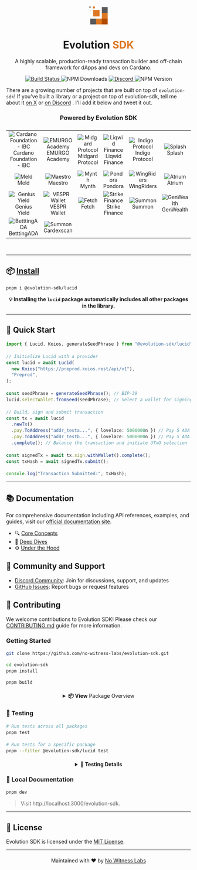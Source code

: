 <p align="center">
  <img width="50px" src="docs/public/evolution-sdk-no-witness-labs.svg" align="center"/>
  <h1 align="center">Evolution <span style="color: #DD7722;">SDK</span></h1>
  <p align="center">A highly scalable, production-ready transaction builder and off-chain framework for dApps and devs on Cardano.</p>
</p>

<p align="center">
  <a href="https://github.com/no-witness-labs/evolution-sdk/actions/workflows/main.yml">
    <img src="https://github.com/no-witness-labs/evolution-sdk/actions/workflows/main.yml/badge.svg" alt="Build Status"/>
  </a>
  <img src="https://img.shields.io/npm/dy/%40evolution-sdk%2Flucid" alt="NPM Downloads"/>
  <a href="https://discord.gg/eqZDvHvW6k">
    <img alt="Discord" src="https://img.shields.io/discord/947985069111377951?logo=discord">
  </a>
  <img alt="NPM Version" src="https://img.shields.io/npm/v/%40evolution-sdk%2Flucid?color=%2350C62A">
</p>

There are a growing number of projects that are built on top of `evolution-sdk`! If you've built a library or a project on top of evolution-sdk, tell me about it [on X](https://x.com/nowitnesslabs) or [on Discord](https://discord.gg/eqZDvHvW6k) . I'll add it below and tweet it out.

<h3 align="center">Powered by Evolution SDK</span></h1>

<table align="center" style="justify-content: center;align-items: center;display: flex;">
  <tr>
    <td align="center">
      <img src="https://avatars.githubusercontent.com/u/37078161?s=200&v=4" height="50px;" alt="Cardano Foundation - IBC" />
      <br />
      <a style="text-decoration:none;" href="https://github.com/cardano-foundation/cardano-ibc-incubator" target="_blank">Cardano Foundation <br/> - IBC</a>
    </td>
    <td align="center">
      <img src="https://avatars.githubusercontent.com/u/36142236?s=200&v=4" height="50px;" alt="EMURGO Academy" />
      <br />
      <a style="text-decoration:none;" href="https://education.emurgo.io" target="_blank">EMURGO <br/> Academy</a>
    </td>
    <td align="center">
      <img src="https://midgardprotocol.com/wp-content/uploads/2024/08/Logo-Midgard-White_Color.png" height="28px;" alt="Midgard Protocol" />
      <br />
      <a style="text-decoration:none;" href="https://midgardprotocol.com" target="_blank">Midgard Protocol</a>
    </td>
    <td align="center">
      <img src="https://avatars.githubusercontent.com/u/76267411?v=4" height="50px;" alt="Liqwid Finance" />
      <br />
      <a style="text-decoration:none;" href="https://liqwid.finance" target="_blank">Liqwid Finance</a>
    </td>
    <td align="center">
      <img src="https://avatars.githubusercontent.com/u/86611411?s=200&v=4" height="50px;" alt="Indigo Protocol" />
      <br />
      <a style="text-decoration:none;" href="https://indigoprotocol.io" target="_blank">Indigo Protocol</a>
    </td>
    <td align="center">
      <img src="https://avatars.githubusercontent.com/u/150360075?s=200&v=4"  height="50px;" alt="Splash" />
      <br />
      <a style="text-decoration:none;" href="https://www.splash.trade/"  target="_blank">Splash</a>
    </td>
  </tr>
  <tr>
    <td align="center">
      <img src="https://avatars.githubusercontent.com/u/53253566?s=200&v=4" height="50px;" alt="Meld" />
      <br />
      <a style="text-decoration:none;" href="https://meld.com/"  target="_blank">Meld</a>
    </td>
    <td align="center">
      <img src="https://avatars.githubusercontent.com/u/84299480?v=4" height="50px;" alt="Maestro" />
      <br />
      <a style="text-decoration:none;" href="https://www.gomaestro.org" target="_blank">Maestro</a>
    </td>
    <td align="center">
      <img src="https://avatars.githubusercontent.com/u/131367296?s=200&v=4"  height="50px;" alt="Mynth" />
      <br />
      <a style="text-decoration:none;" href="https://mynth.ai/"  target="_blank">Mynth</a>
    </td>
    <td align="center">
      <img src="https://avatars.githubusercontent.com/u/159527663?s=200&v=4"  height="50px;" alt="Pondora" />
      <br />
      <a style="text-decoration:none;" href="https://pondora.org/"  target="_blank">Pondora</a>
    </td>
    <td align="center">
      <img src="https://avatars.githubusercontent.com/u/93930135?s=200&v=4" height="50px;" alt="WingRiders" />
      <br />
      <a style="text-decoration:none;" href="https://www.wingriders.com" target="_blank">WingRiders</a>
    </td>
      <td align="center">
      <img src="https://ugc.production.linktr.ee/00f8a70f-e3ee-49e1-a4e0-e03607edd37d_Twitter-Avatar.jpeg?io=true&size=avatar-v3_0" height="50px;" alt="Atrium" />
      <br />
      <a style="text-decoration:none;" href="https://alpha.atrium.io/connect" target="_blank">Atrium</a>
    </td>
    <tr>
    <td align="center">
      <img src="https://avatars.githubusercontent.com/u/86468066?s=200&v=4"  height="50px;" alt="Genius Yield" />
      <br />
      <a style="text-decoration:none;" href="https://www.geniusyield.co/"  target="_blank">Genius Yield</a>
    </td>
    <td align="center">
      <img src="https://avatars.githubusercontent.com/u/94472318?v=4" height="50px;" alt="VESPR Wallet" />
      <br />
      <a style="text-decoration:none;" href="https://vespr.xyz" target="_blank">VESPR Wallet</a>
    </td>
    <td align="center">
      <img src="https://fetch.hosky.io/assets/images/fetch-white.png" height="28px;" alt="Fetch" />
      <br />
      <a style="text-decoration:none;" href="https://fetch.hosky.io/swap"  target="_blank">Fetch</a>
    </td>
        <td align="center">
      <img src="https://avatars.githubusercontent.com/u/171672240?s=200&v=4" height="50px;" alt="Strike Finance" />
      <br />
      <a style="text-decoration:none;" href="https://www.strikefinance.org" target="_blank">Strike Finance</a>
    </td>
    <td align="center">
      <img src="https://summonplatform.io/wp-content/uploads/2022/07/Summon-Token-2048x2048.png" height="50px;" alt="Summon" />
      <br />
      <a style="text-decoration:none;" href="https://summonplatform.io/"  target="_blank">Summon</a>
    </td>
    <td align="center">
      <img src="https://avatars.githubusercontent.com/u/145890860?s=200&v=4" height="50px;" alt="GenWealth" />
      <br />
      <a style="text-decoration:none;" href="https://genwealth.app"  target="_blank">GenWealth</a>
    </td>
      <tr>
    <td align="center">
      <img src="https://preview.betttingada.com/assets/images/logo/logo-bead.png" height="50px;" alt="BetttingADA" />
      <br />
      <a style="text-decoration:none;" href="https://preview.betttingada.com"  target="_blank">BetttingADA</a>
    </td>
    <td align="center">
      <img src="https://cardexscan.s3.us-east-1.amazonaws.com/cds_logo_vector_dark.png" height="50px;" alt="Summon" />
      <br />
      <a style="text-decoration:none;" href="https://cardexscan.com/home"  target="_blank">Cardexscan</a>
    </td>
    
  </tr>
</table>
<br/>

---

## 📦 [Install](https://no-witness-labs.github.io/evolution-sdk/install)

```bash
pnpm i @evolution-sdk/lucid
```

<div align="center">
  <strong>💡 Installing the <code>lucid</code> package automatically includes all other packages in the library.</strong>
</div>

---

## 🚀 Quick Start

```typescript
import { Lucid, Koios, generateSeedPhrase } from "@evolution-sdk/lucid";

// Initialize Lucid with a provider
const lucid = await Lucid(
  new Koios("https://preprod.koios.rest/api/v1"),
  "Preprod",
);

const seedPhrase = generateSeedPhrase(); // BIP-39
lucid.selectWallet.fromSeed(seedPhrase); // Select a wallet for signing

// Build, sign and submit transaction
const tx = await lucid
  .newTx()
  .pay.ToAddress("addr_testa...", { lovelace: 5000000n }) // Pay 5 ADA to addr_testa...
  .pay.ToAddress("addr_testb...", { lovelace: 5000000n }) // Pay 5 ADA to addr_testb...
  .complete(); // Balance the transaction and initiate UTxO selection

const signedTx = await tx.sign.withWallet().complete();
const txHash = await signedTx.submit();

console.log("Transaction Submitted:", txHash);
```

---

## 📚 Documentation

For comprehensive documentation including API references, examples, and guides, visit our [official documentation site](https://no-witness-labs.github.io/evolution-sdk/).

- 🔍 [Core Concepts](https://no-witness-labs.github.io/evolution-sdk/documentation/core-concepts/instantiate-evolution)
- 🧠 [Deep Dives](https://no-witness-labs.github.io/evolution-sdk/documentation/deep-dives/pay-methods)
- ⚙️ [Under the Hood](https://no-witness-labs.github.io/evolution-sdk/documentation/under-the-hood)

## 👥 Community and Support

- [Discord Community](https://discord.gg/eqZDvHvW6k): Join for discussions, support, and updates
- [GitHub Issues](https://github.com/no-witness-labs/evolution-sdk/issues): Report bugs or request features

## 🤝 Contributing

We welcome contributions to Evolution SDK! Please check our [CONTRIBUTING.md](./CONTRIBUTING.md) guide for more information.

### Getting Started

```bash
git clone https://github.com/no-witness-labs/evolution-sdk.git
```

```bash
cd evolution-sdk
pnpm install
```

```bash
pnpm build
```

<div style="margin: 20px 0;"></div>

<div align="center">
  <details>
    <summary><strong>📦 View</strong> Package Overview</summary>
    <div style="text-align: left; margin-top: 15px;">
      <table>
        <thead>
          <tr>
            <th>Package</th>
            <th>Description</th>
          </tr>
        </thead>
        <tbody>
          <tr>
            <td><code>@evolution-sdk/lucid</code></td>
            <td>Core package for Evolution SDK</td>
          </tr>
          <tr>
            <td><code>@evolution-sdk/bip39</code></td>
            <td>BIP-39 mnemonic code implementation</td>
          </tr>
          <tr>
            <td><code>@evolution-sdk/core-types</code></td>
            <td>Shared type definitions</td>
          </tr>
          <tr>
            <td><code>@evolution-sdk/core-utils</code></td>
            <td>Common utility functions</td>
          </tr>
          <tr>
            <td><code>@evolution-sdk/crc8</code></td>
            <td>CRC8 calculation utilities</td>
          </tr>
          <tr>
            <td><code>@evolution-sdk/plutus</code></td>
            <td>Plutus integration tools</td>
          </tr>
          <tr>
            <td><code>@evolution-sdk/provider</code></td>
            <td>Data provider interfaces</td>
          </tr>
          <tr>
            <td><code>@evolution-sdk/sign_data</code></td>
            <td>Data signing utilities</td>
          </tr>
          <tr>
            <td><code>@evolution-sdk/utils</code></td>
            <td>General-purpose utility functions</td>
          </tr>
          <tr>
            <td><code>@evolution-sdk/wallet</code></td>
            <td>Wallet integration package</td>
          </tr>
          <tr>
            <td><code>@evolution-sdk/typescript-config</code></td>
            <td>Shared TypeScript configurations</td>
          </tr>
          <tr>
            <td><code>@evolution-sdk/eslint-config</code></td>
            <td>Shared ESLint configurations</td>
          </tr>
        </tbody>
      </table>
    </div>
  </details>
</div>

<div style="margin: 20px 0;"></div>

### 🧪 Testing

```bash
# Run tests across all packages
pnpm test

# Run tests for a specific package
pnpm --filter @evolution-sdk/lucid test
```

<div style="margin: 20px 0;"></div>

<div align="center">
  <details>
    <summary><strong>🧪 Testing Details</strong></summary>
    <div style="text-align: left; margin-top: 15px;">
      <p>Evolution SDK includes both unit tests and on-chain integration tests.</p>
      <p>For detailed testing instructions, including environment setup and API keys, please refer to our <a href="./CONTRIBUTING.md#local-testing">CONTRIBUTING guide</a>.</p>
    </div>
  </details>
</div>

<div style="margin: 20px 0;"></div>

### 📖 Local Documentation

```bash
pnpm dev
```

> Visit http://localhost:3000/evolution-sdk.

---

## 📜 License

Evolution SDK is licensed under the [MIT License](./LICENSE).

---

<div style="margin: 20px 0;"></div>

<p align="center">Maintained with ❤️ by <a href="https://no-witness-labs.github.io/evolution-sdk/">No Witness Labs</a></p>

